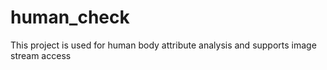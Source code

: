 # human_check
This project is used for human body attribute analysis and supports image stream access

